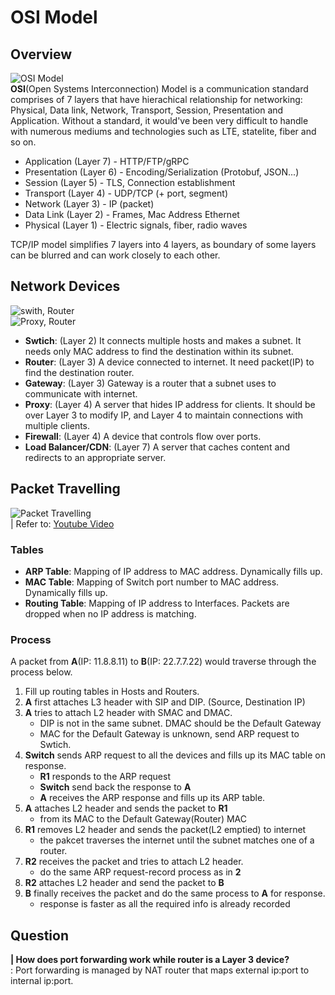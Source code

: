 # OSI Model
## Overview
![OSI Model](https://i.imgur.com/QV4qzXs.jpg)  
 **OSI**(Open Systems Interconnection) Model is a communication standard comprises of 7 layers that have hierachical relationship for networking: Physical, Data link, Network, Transport, Session, Presentation and Application. Without a standard, it would've been very difficult to handle with numerous mediums and technologies such as LTE, statelite, fiber and so on.  

- Application (Layer 7) - HTTP/FTP/gRPC
- Presentation (Layer 6) - Encoding/Serialization (Protobuf, JSON...)
- Session (Layer 5) - TLS, Connection establishment
- Transport (Layer 4) - UDP/TCP (+ port, segment) 
- Network (Layer 3) - IP (packet)
- Data Link (Layer 2) - Frames, Mac Address Ethernet
- Physical (Layer 1) - Electric signals, fiber, radio waves


 TCP/IP model simplifies 7 layers into 4 layers, as boundary of some layers can be blurred and can work closely to each other.

## Network Devices
![swith, Router](https://i.imgur.com/6v3H5Iy.jpg)  
![Proxy, Router](https://xuri.me/wp-content/uploads/2013/09/forward-proxy-3.jpg)  
- **Swtich**: (Layer 2) It connects multiple hosts and makes a subnet. It needs only MAC address to find the destination within its subnet.
- **Router**: (Layer 3) A device connected to internet. It need packet(IP) to find the destination router.
- **Gateway**: (Layer 3) Gateway is a router that a subnet uses to communicate with internet.
- **Proxy**: (Layer 4) A server that hides IP address for clients. It should be over Layer 3 to modify IP, and Layer 4 to maintain connections with multiple clients.
- **Firewall**: (Layer 4) A device that controls flow over ports.
- **Load Balancer/CDN**: (Layer 7) A server that caches content and redirects to an appropriate server.

## Packet Travelling
![Packet Travelling](https://i.imgur.com/hQhuzlF.jpg)  
| Refer to: [Youtube Video](https://www.youtube.com/watch?v=rYodcvhh7b8)  
### Tables
- **ARP Table**: Mapping of IP address to MAC address. Dynamically fills up.
- **MAC Table**: Mapping of Switch port number to MAC address. Dynamically fills up.
- **Routing Table**: Mapping of IP address to Interfaces. Packets are dropped when no IP address is matching.

### Process
A packet from **A**(IP: 11.8.8.11) to **B**(IP: 22.7.7.22) would traverse through the process below.  
1. Fill up routing tables in Hosts and Routers.
2. **A** first attaches L3 header with SIP and DIP. (Source, Destination IP) 
3. **A** tries to attach L2 header with SMAC and DMAC.  
   - DIP is not in the same subnet. DMAC should be the Default Gateway  
   - MAC for the Default Gateway is unknown, send ARP request to Swtich.
4. **Switch** sends ARP request to all the devices and fills up its MAC table on response.
   - **R1** responds to the ARP request
   - **Switch** send back the response to **A**
   - **A** receives the ARP response and fills up its ARP table.
5. **A** attaches L2 header and sends the packet to **R1**
   - from its MAC to the Default Gateway(Router) MAC
6. **R1** removes L2 header and sends the packet(L2 emptied) to internet
   - the pakcet traverses the internet until the subnet matches one of a router.
7. **R2** receives the packet and tries to attach L2 header.
   - do the same ARP request-record process as in **2**
8. **R2** attaches L2 header and send the packet to **B**
9. **B** finally receives the packet and do the same process to **A** for response.
    - response is faster as all the required info is already recorded

## Question
**| How does port forwarding work while router is a Layer 3 device?**  
: Port forwarding is managed by NAT router that maps external ip:port to internal ip:port. 